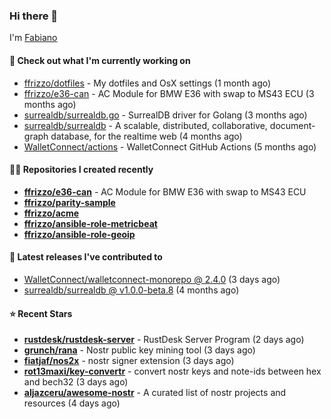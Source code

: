 ### Hi there 👋

I'm [Fabiano](https://ffrizzo.com)

#### 👷 Check out what I'm currently working on


- [ffrizzo/dotfiles](https://github.com/ffrizzo/dotfiles) - My dotfiles and OsX settings (1 month ago)
- [ffrizzo/e36-can](https://github.com/ffrizzo/e36-can) - AC Module for BMW E36 with swap to MS43 ECU (3 months ago)
- [surrealdb/surrealdb.go](https://github.com/surrealdb/surrealdb.go) - SurrealDB driver for Golang (3 months ago)
- [surrealdb/surrealdb](https://github.com/surrealdb/surrealdb) - A scalable, distributed, collaborative, document-graph database, for the realtime web (4 months ago)
- [WalletConnect/actions](https://github.com/WalletConnect/actions) - WalletConnect GitHub Actions (5 months ago)

#### 👨‍💻 Repositories I created recently
- **[ffrizzo/e36-can](https://github.com/ffrizzo/e36-can)** - AC Module for BMW E36 with swap to MS43 ECU
- **[ffrizzo/parity-sample](https://github.com/ffrizzo/parity-sample)**
- **[ffrizzo/acme](https://github.com/ffrizzo/acme)**
- **[ffrizzo/ansible-role-metricbeat](https://github.com/ffrizzo/ansible-role-metricbeat)**
- **[ffrizzo/ansible-role-geoip](https://github.com/ffrizzo/ansible-role-geoip)**

#### 🚀 Latest releases I've contributed to


- [WalletConnect/walletconnect-monorepo @ 2.4.0](https://github.com/WalletConnect/walletconnect-monorepo/releases/tag/2.4.0) (3 days ago)
- [surrealdb/surrealdb @ v1.0.0-beta.8](https://github.com/surrealdb/surrealdb/releases/tag/v1.0.0-beta.8) (4 months ago)

#### ⭐ Recent Stars


- **[rustdesk/rustdesk-server](https://github.com/rustdesk/rustdesk-server)** - RustDesk Server Program (2 days ago)
- **[grunch/rana](https://github.com/grunch/rana)** - Nostr public key mining tool (3 days ago)
- **[fiatjaf/nos2x](https://github.com/fiatjaf/nos2x)** - nostr signer extension (3 days ago)
- **[rot13maxi/key-convertr](https://github.com/rot13maxi/key-convertr)** - convert nostr keys and note-ids between hex and bech32 (3 days ago)
- **[aljazceru/awesome-nostr](https://github.com/aljazceru/awesome-nostr)** - A curated list of nostr projects and resources   (4 days ago)
